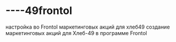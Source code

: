 # ----49frontol
настройка во Frontol маркетинговых акций для хлеб49
создание маркетинговых акций для Хлеб-49 в программе Frontol
